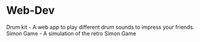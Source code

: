 # Web-Dev
Drum kit - A web app to play different drum sounds to impress your friends.
Simon Game - A simulation of the retro Simon Game
